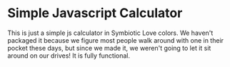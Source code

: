 <h1>Simple Javascript Calculator</h1>
This is just a simple js calculator in Symbiotic Love colors. We haven't packaged it because we figure most people walk around with one in their pocket these days,
but since we made it, we weren't going to let it sit around on our drives! It is fully functional.
